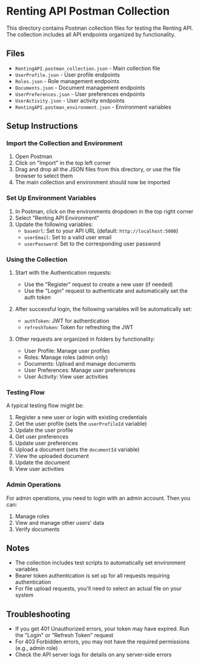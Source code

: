 # Renting API Postman Collection

This directory contains Postman collection files for testing the Renting API. The collection includes all API endpoints organized by functionality.

## Files

- `RentingAPI.postman_collection.json` - Main collection file
- `UserProfile.json` - User profile endpoints
- `Roles.json` - Role management endpoints
- `Documents.json` - Document management endpoints
- `UserPreferences.json` - User preferences endpoints
- `UserActivity.json` - User activity endpoints
- `RentingAPI.postman_environment.json` - Environment variables

## Setup Instructions

### Import the Collection and Environment

1. Open Postman
2. Click on "Import" in the top left corner
3. Drag and drop all the JSON files from this directory, or use the file browser to select them
4. The main collection and environment should now be imported

### Set Up Environment Variables

1. In Postman, click on the environments dropdown in the top right corner
2. Select "Renting API Environment"
3. Update the following variables:
   - `baseUrl`: Set to your API URL (default: `http://localhost:5000`)
   - `userEmail`: Set to a valid user email
   - `userPassword`: Set to the corresponding user password

### Using the Collection

1. Start with the Authentication requests:
   - Use the "Register" request to create a new user (if needed)
   - Use the "Login" request to authenticate and automatically set the auth token
2. After successful login, the following variables will be automatically set:

   - `authToken`: JWT for authentication
   - `refreshToken`: Token for refreshing the JWT

3. Other requests are organized in folders by functionality:
   - User Profile: Manage user profiles
   - Roles: Manage roles (admin only)
   - Documents: Upload and manage documents
   - User Preferences: Manage user preferences
   - User Activity: View user activities

### Testing Flow

A typical testing flow might be:

1. Register a new user or login with existing credentials
2. Get the user profile (sets the `userProfileId` variable)
3. Update the user profile
4. Get user preferences
5. Update user preferences
6. Upload a document (sets the `documentId` variable)
7. View the uploaded document
8. Update the document
9. View user activities

### Admin Operations

For admin operations, you need to login with an admin account. Then you can:

1. Manage roles
2. View and manage other users' data
3. Verify documents

## Notes

- The collection includes test scripts to automatically set environment variables
- Bearer token authentication is set up for all requests requiring authentication
- For file upload requests, you'll need to select an actual file on your system

## Troubleshooting

- If you get 401 Unauthorized errors, your token may have expired. Run the "Login" or "Refresh Token" request
- For 403 Forbidden errors, you may not have the required permissions (e.g., admin role)
- Check the API server logs for details on any server-side errors
